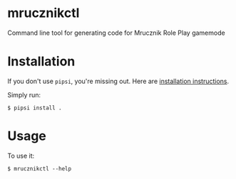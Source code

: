 # mrucznikctl

Command line tool for generating code for Mrucznik Role Play gamemode


# Installation

If you don't use `pipsi`, you're missing out.
Here are [installation instructions](https://github.com/mitsuhiko/pipsi#readme).

Simply run:

    $ pipsi install .


# Usage

To use it:

    $ mrucznikctl --help

